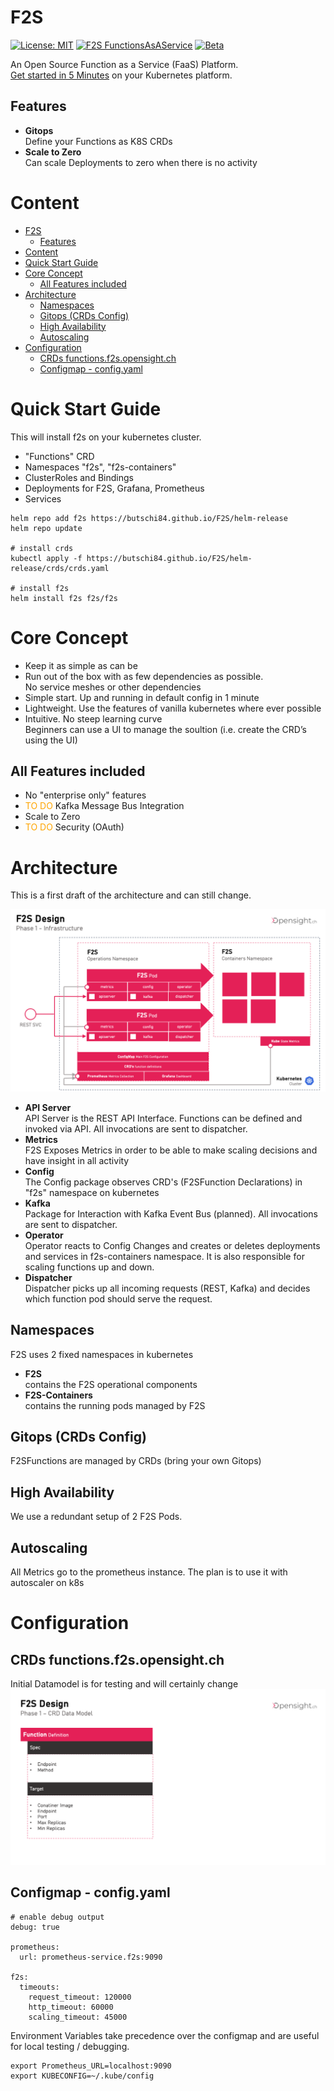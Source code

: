 # F2S
[![License: MIT](https://img.shields.io/badge/License-MIT-yellow.svg)](https://opensource.org/licenses/MIT)
[![F2S FunctionsAsAService](https://img.shields.io/badge/f2s-Functions_as_a_Service-blue)](https://opensight.ch/licenses/MIT)
[![Beta](https://img.shields.io/badge/status-beta-green)](https://opensight.ch/licenses/MIT)

An Open Source Function as a Service (FaaS) Platform. <br />
[Get started in 5 Minutes](#quick-start-guide) on your Kubernetes platform.

## Features

* **Gitops**<br/>
  Define your Functions as K8S CRDs
* **Scale to Zero**<br/>
  Can scale Deployments to zero when there is no activity

# Content
- [F2S](#f2s)
  - [Features](#features)
- [Content](#content)
- [Quick Start Guide](#quick-start-guide)
- [Core Concept](#core-concept)
  - [All Features included](#all-features-included)
- [Architecture](#architecture)
  - [Namespaces](#namespaces)
  - [Gitops (CRDs Config)](#gitops-crds-config)
  - [High Availability](#high-availability)
  - [Autoscaling](#autoscaling)
- [Configuration](#configuration)
  - [CRDs functions.f2s.opensight.ch](#crds-functionsf2sopensightch)
  - [Configmap - config.yaml](#configmap---configyaml)

# Quick Start Guide
This will install f2s on your kubernetes cluster. 

* "Functions" CRD
* Namespaces "f2s", "f2s-containers"
* ClusterRoles and Bindings
* Deployments for F2S, Grafana, Prometheus
* Services

```
helm repo add f2s https://butschi84.github.io/F2S/helm-release
helm repo update

# install crds
kubectl apply -f https://butschi84.github.io/F2S/helm-release/crds/crds.yaml

# install f2s
helm install f2s f2s/f2s
```

# Core Concept

* Keep it as simple as can be
* Run out of the box with as few dependencies as possible. <br/>
  No service meshes or other dependencies
* Simple start. Up and running in default config in 1 minute
* Lightweight. Use the features of vanilla kubernetes where ever possible
* Intuitive. No steep learning curve<br/>
  Beginners can use a UI to manage the soultion (i.e. create the CRD’s using the UI)

## All Features included

* No "enterprise only" features
* <font color=orange>TO DO</font> Kafka Message Bus Integration
* Scale to Zero
* <font color=orange>TO DO</font> Security (OAuth)
# Architecture
This is a first draft of the architecture and can still change.

![](docs/architecture.png)

* **API Server**<br/>
  API Server is the REST API Interface. Functions can be defined and invoked via API. All invocations are sent to dispatcher.
* **Metrics**<br/>
  F2S Exposes Metrics in order to be able to make scaling decisions and have insight in all activity
* **Config**<br/>
  The Config package observes CRD's (F2SFunction Declarations) in "f2s" namespace on kubernetes
* **Kafka**<br/>
  Package for Interaction with Kafka Event Bus (planned). All invocations are sent to dispatcher.
* **Operator**<br/>
  Operator reacts to Config Changes and creates or deletes deployments and services in f2s-containers namespace. It is also responsible for scaling functions up and down.
* **Dispatcher**<br/>
  Dispatcher picks up all incoming requests (REST, Kafka) and decides which function pod should serve the request.

## Namespaces
F2S uses 2 fixed namespaces in kubernetes
* **F2S**<br/>
contains the F2S operational components
* **F2S-Containers**<br/>
contains the running pods managed by F2S
## Gitops (CRDs Config)
F2SFunctions are managed by CRDs (bring your own Gitops)

## High Availability
We use a redundant setup of 2 F2S Pods. 

## Autoscaling
All Metrics go to the prometheus instance. The plan is to use it with autoscaler on k8s

# Configuration
## CRDs functions.f2s.opensight.ch
Initial Datamodel is for testing and will certainly change
![](docs/datamodel.png)

## Configmap - config.yaml

```
# enable debug output
debug: true

prometheus:
  url: prometheus-service.f2s:9090

f2s:
  timeouts:
    request_timeout: 120000
    http_timeout: 60000
    scaling_timeout: 45000
```

Environment Variables take precedence over the configmap and are useful for local testing / debugging.

```
export Prometheus_URL=localhost:9090
export KUBECONFIG=~/.kube/config
```